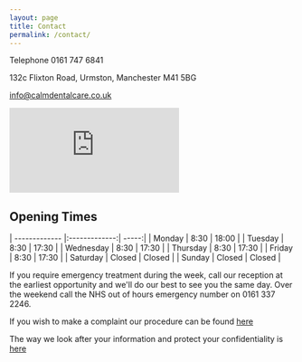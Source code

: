 ```yaml
---
layout: page
title: Contact
permalink: /contact/
---
```

Telephone 0161 747 6841

132c Flixton Road, Urmston, Manchester M41 5BG

info@calmdentalcare.co.uk

  <iframe src="https://www.google.com/maps/embed?pb=!1m18!1m12!1m3!1d2376.1319785617525!2d-2.364973784320128!3d53.44822697477638!2m3!1f0!2f0!3f0!3m2!1i1024!2i768!4f13.1!3m3!1m2!1s0x487bac06cce97425%3A0xb32d7ac8e7cd6623!2sCalm+Dental+Care!5e0!3m2!1sen!2suk!4v1563292228911!5m2!1sen!2suk" class="img-fluid rounded width: 100% \9;" alt="Responsive image"  frameborder="0" style="border:0">
  allowfullscreen</iframe>



## Opening Times

| ------------- |:-------------:| -----:|
| Monday      | 8:30 | 18:00 |
| Tuesday      | 8:30      |   17:30 |
| Wednesday | 8:30      |    17:30 |
| Thursday | 8:30     |    17:30 |
| Friday | 8:30     |    17:30 |
| Saturday | Closed     |    Closed |
| Sunday | Closed | Closed |

If you require emergency treatment during the week, call our reception at the earliest opportunity and we'll do our best to see you the same day. Over the weekend call the NHS out of hours emergency number on 0161 337 2246.

If you wish to make a complaint our procedure can be found [here](complaints)

The way we look after your information and protect your confidentiality is <a href="{{ site.baseurl }}/assets/privacy.pdf" target="_blank">here</a>
